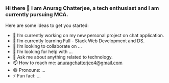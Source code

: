 ### Hi there 👋 I am Anurag Chatterjee, a tech enthusiast and I am currently pursuing MCA.

<!--
**anuragnewbie/anuragnewbie** is a ✨ _special_ ✨ repository because its `README.md` (this file) appears on your GitHub profile. -->

Here are some ideas to get you started:

- 🔭 I’m currently working on my new personal project on chat application.
- 🌱 I’m currently learning Full - Stack Web Development and DS.
- 👯 I’m looking to collaborate on ...
- 🤔 I’m looking for help with ...
- 💬 Ask me about anything related to technology.
- 📫 How to reach me: anuragchatterjee4@gmail.com
- 😄 Pronouns: ...
- ⚡ Fun fact: ...

